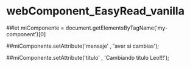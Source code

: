 # webComponent_EasyRead_vanilla

##let miComponente = document.getElementsByTagName('my-component')[0]

##miComponente.setAttribute('mensaje' , 'aver si cambias');

##miComponente.setAttribute('titulo' , 'Cambiando titulo Leo!!!');
